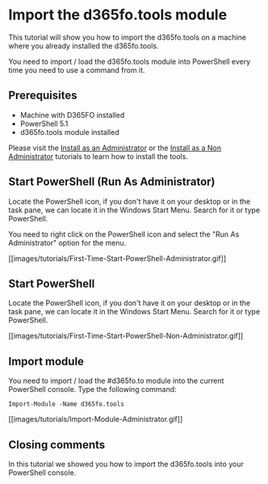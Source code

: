 ﻿# **Import the d365fo.tools module**

This tutorial will show you how to import the d365fo.tools on a machine where you already installed the d365fo.tools. 

You need to import / load the d365fo.tools module into PowerShell every time you need to use a command from it.

## **Prerequisites**
* Machine with D365FO installed
* PowerShell 5.1
* d365fo.tools module installed

Please visit the [Install as an Administrator](https://github.com/d365collaborative/d365fo.tools/wiki/Tutorial-Install-Administrator) or the [Install as a Non Administrator](https://github.com/d365collaborative/d365fo.tools/wiki/Tutorial-First-Time-Install-Non-Administrator) tutorials to learn how to install the tools.

## **Start PowerShell (Run As Administrator)**
Locate the PowerShell icon, if you don't have it on your desktop or in the task pane, we can locate it in the Windows Start Menu. Search for it or type PowerShell.

You need to right click on the PowerShell icon and select the "Run As Administrator" option for the menu.

[[images/tutorials/First-Time-Start-PowerShell-Administrator.gif]]

## **Start PowerShell**
Locate the PowerShell icon, if you don't have it on your desktop or in the task pane, we can locate it in the Windows Start Menu. Search for it or type PowerShell.

[[images/tutorials/First-Time-Start-PowerShell-Non-Administrator.gif]]

## **Import module**
You need to import / load the #d365fo.to module into the current PowerShell console. Type the following command:

```
Import-Module -Name d365fo.tools
```

[[images/tutorials/Import-Module-Administrator.gif]]

## **Closing comments**
In this tutorial we showed you how to import the d365fo.tools into your PowerShell console.